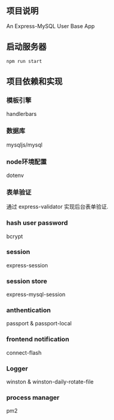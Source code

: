 ## 项目说明
An Express-MySQL User Base App

## 启动服务器
~~~
npm run start
~~~

## 项目依赖和实现 
### 模板引擎
handlerbars
### 数据库
mysqljs/mysql
### node环境配置
dotenv 
### 表单验证
通过 express-validator 实现后台表单验证.  
### hash user password
bcrypt
### session
express-session
### session store
express-mysql-session
### anthentication
passport & passport-local
### frontend notification
connect-flash
### Logger
winston & winston-daily-rotate-file
### process manager
pm2




